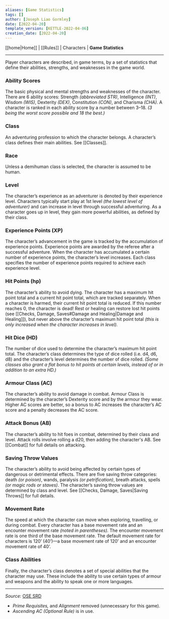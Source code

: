 ```yaml
---
aliases: [Game Statistics]
tags: []
author: [Joseph Liao Gormley]
date: [2022-04-20]
template_version: [KETTLE-2022-04-06]
creation_date: [2022-04-20]
---
```

<!-- Home | Character Creation | -->
[[home|Home]] | [[Rules]] | Characters | **Game Statistics**
___
Player characters are described, in game terms, by a set of statistics that define their abilities, strengths, and weaknesses in the game world.

### Ability Scores
The basic physical and mental strengths and weaknesses of the character. There are 6 ability scores: Strength *(abbreviated STR)*, Intelligence *(INT)*, Wisdom *(WIS)*, Dexterity *(DEX)*, Constitution *(CON)*, and Charisma *(CHA)*. A character is ranked in each ability score by a number between 3–18. *(3 being the worst score possible and 18 the best.)*

### Class
An adventuring profession to which the character belongs. A character’s class defines their main abilities. See [[Classes]].

### Race
Unless a demihuman class is selected, the character is assumed to be human.

### Level
The character’s experience as an adventurer is denoted by their experience level. Characters typically start play at 1st level *(the lowest level of adventurer)* and can increase in level through successful adventuring. As a character goes up in level, they gain more powerful abilities, as defined by their class.

### Experience Points (XP)
The character’s advancement in the game is tracked by the accumulation of experience points. Experience points are awarded by the referee after a successful adventure. When the character has accumulated a certain number of experience points, the character’s level increases. Each class specifies the number of experience points required to achieve each experience level.

### Hit Points (hp)
The character’s ability to avoid dying. The character has a maximum hit point total and a current hit point total, which are tracked separately. When a character is harmed, their current hit point total is reduced. If this number reaches 0, the character is dead! Rest or healing can restore lost hit points (see [[Checks, Damage, Saves#Damage and Healing|Damage and Healing]]), but never above the character’s maximum hit point total *(this is only increased when the character increases in level).* <!-- #Revisit -->

### Hit Dice (HD)
The number of dice used to determine the character’s maximum hit point total. The character’s class determines the type of dice rolled (i.e. d4, d6, d8) and the character’s level determines the number of dice rolled. *(Some classes also grant a flat bonus to hit points at certain levels, instead of or in addition to an extra HD.)*

### Armour Class (AC)
The character’s ability to avoid damage in combat. Armour Class is determined by the character’s Dexterity score and by the armour they wear. Higher AC scores are better, so a bonus to AC increases the character’s AC score and a penalty decreases the AC score.

### Attack Bonus (AB)
The character’s ability to hit foes in combat, determined by their class and level. Attack rolls involve rolling a d20, then adding the character's AB. See [[Combat]] for full details on attacking.<!-- #Revisit -->

### Saving Throw Values
The character’s ability to avoid being affected by certain types of dangerous or detrimental effects. There are five saving throw categories: death *(or poison)*, wands, paralysis *(or petrification)*, breath attacks, spells *(or magic rods or staves)*. The character’s saving throw values are determined by class and level. See [[Checks, Damage, Saves|Saving Throws]] for full details.<!-- #Revisit -->

### Movement Rate
The speed at which the character can move when exploring, travelling, or during combat. Every character has a base movement rate and an encounter movement rate *(noted in parentheses).*<!-- #Revisit --> The encounter movement rate is one third of the base movement rate. The default movement rate for characters is 120’ (40’)—a base movement rate of 120’ and an encounter movement rate of 40’.

### Class Abilities
Finally, the character’s class denotes a set of special abilities that the character may use. These include the ability to use certain types of armour and weapons and the ability to speak one or more languages.

___
*Source:* [OSE SRD](https://oldschoolessentials.necroticgnome.com/srd/index.php/Game_Statistics)
- *Prime Requisites,* and *Alignment* removed (unnecessary for this game).
- *Ascending AC (Optional Rule)* is in use.
<!--*See also:* 

*References:*

 -->
<!-- Sources, read more, links, etc. -->
<!-- *Source: Entry by [[Mike Maxin]].* -->
<!-- Leave an empty line at the end, otherwise Exporter complains. -->

